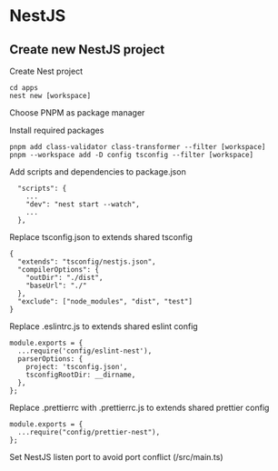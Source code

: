 # NestJS

## Create new NestJS project

Create Nest project

```
cd apps
nest new [workspace]
```

Choose PNPM as package manager

Install required packages

```
pnpm add class-validator class-transformer --filter [workspace]
pnpm --workspace add -D config tsconfig --filter [workspace]
```

Add scripts and dependencies to package.json

```
  "scripts": {
    ...
    "dev": "nest start --watch",
    ...
  },
```

Replace tsconfig.json to extends shared tsconfig

```
{
  "extends": "tsconfig/nestjs.json",
  "compilerOptions": {
    "outDir": "./dist",
    "baseUrl": "./"
  },
  "exclude": ["node_modules", "dist", "test"]
}
```

Replace .eslintrc.js to extends shared eslint config

```
module.exports = {
  ...require('config/eslint-nest'),
  parserOptions: {
    project: 'tsconfig.json',
    tsconfigRootDir: __dirname,
  },
};
```

Replace .prettierrc with .prettierrc.js to extends shared prettier config

```
module.exports = {
  ...require("config/prettier-nest"),
};
```

Set NestJS listen port to avoid port conflict (/src/main.ts)
